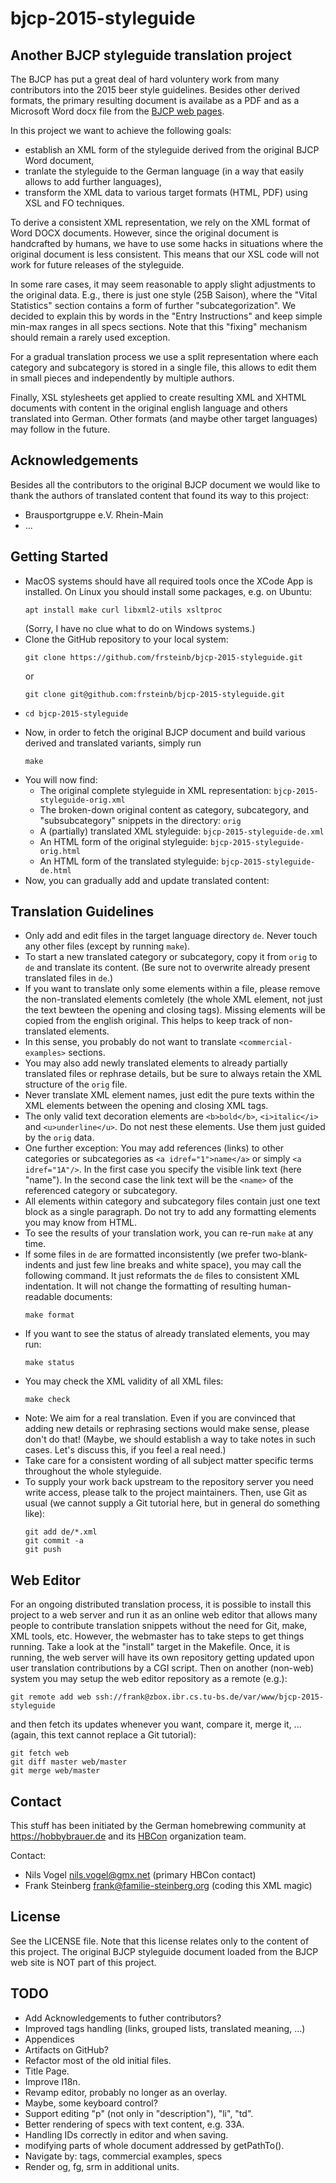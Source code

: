 # bjcp-2015-styleguide

## Another BJCP styleguide translation project

The BJCP has put a great deal of hard voluntery work from many contributors into the 2015 beer style guidelines. Besides other derived formats, the primary resulting document is availabe as a PDF and as a Microsoft Word docx file from the [BJCP web pages](https://www.bjcp.org/stylecenter.php).

In this project we want to achieve the following goals:

- establish an XML form of the styleguide derived from the original BJCP Word document,
- tranlate the styleguide to the German language (in a way that easily allows to add further languages),
- transform the XML data to various target formats (HTML, PDF) using XSL and FO techniques.

To derive a consistent XML representation, we rely on the XML format of Word DOCX documents. However, since the original document is handcrafted by humans, we have to use some hacks in situations where the original document is less consistent. This means that our XSL code will not work for future releases of the styleguide.

In some rare cases, it may seem reasonable to apply slight adjustments to the original data. E.g., there is just one style (25B Saison), where the "Vital Statistics" section contains a form of further "subcategorization". We decided to explain this by words in the "Entry Instructions" and keep simple min-max ranges in all specs sections. Note that this "fixing" mechanism should remain a rarely used exception.

For a gradual translation process we use a split representation where each category and subcategory is stored in a single file, this allows to edit them in small pieces and independently by multiple authors.

Finally, XSL stylesheets get applied to create resulting XML and XHTML documents with content in the original english language and others translated into German. Other formats (and maybe other target languages) may follow in the future.

## Acknowledgements

Besides all the contributors to the original BJCP document we would like to thank the authors of translated content that found its way to this project:

- Brausportgruppe e.V. Rhein-Main
- ...

## Getting Started

- MacOS systems should have all required tools once the XCode App is installed. On Linux you should install some packages, e.g. on Ubuntu:
  ```
  apt install make curl libxml2-utils xsltproc
  ```
  (Sorry, I have no clue what to do on Windows systems.)
- Clone the GitHub repository to your local system:
  ```
  git clone https://github.com/frsteinb/bjcp-2015-styleguide.git
  ```
  or
  ```
  git clone git@github.com:frsteinb/bjcp-2015-styleguide.git
  ```
- ```
  cd bjcp-2015-styleguide
  ```
- Now, in order to fetch the original BJCP document and build various derived and translated variants, simply run
  ```
  make
  ```
- You will now find:
  - The original complete styleguide in XML representation: `bjcp-2015-styleguide-orig.xml`
  - The broken-down original content as category, subcategory, and "subsubcategory" snippets in the directory: `orig`
  - A (partially) translated XML styleguide: `bjcp-2015-styleguide-de.xml`
  - An HTML form of the original styleguide: `bjcp-2015-styleguide-orig.html`
  - An HTML form of the translated styleguide: `bjcp-2015-styleguide-de.html`
- Now, you can gradually add and update translated content:

## Translation Guidelines

- Only add and edit files in the target language directory `de`. Never touch any other files (except by running `make`).
- To start a new translated category or subcategory, copy it from `orig` to `de` and translate its content. (Be sure not to overwrite already present translated files in `de`.)
- If you want to translate only some elements within a file, please remove the non-translated elements comletely (the whole XML element, not just the text bewteen the opening and closing tags). Missing elements will be copied from the english original. This helps to keep track of non-translated elements.
- In this sense, you probably do not want to translate `<commercial-examples>` sections.
- You may also add newly translated elements to already partially translated files or rephrase details, but be sure to always retain the XML structure of the `orig` file.
- Never translate XML element names, just edit the pure texts within the XML elements between the opening and closing XML tags.
- The only valid text decoration elements are `<b>bold</b>`, `<i>italic</i>` and `<u>underline</u>`. Do not nest these elements. Use them just guided by the `orig` data.
- One further exception: You may add references (links) to other categories or subcategories as `<a idref="1">name</a>` or simply `<a idref="1A"/>`. In the first case you specify the visible link text (here "name"). In the second case the link text will be the `<name>` of the referenced category or subcategory.
- All elements within category and subcategory files contain just one text block as a single paragraph. Do not try to add any formatting elements you may know from HTML.
- To see the results of your translation work, you can re-run `make` at any time.
- If some files in `de` are formatted inconsistently (we prefer two-blank-indents and just few line breaks and white space), you may call the following command. It just reformats the `de` files to consistent XML indentation. It will not change the formatting of resulting human-readable documents:
  ```
  make format
  ```
- If you want to see the status of already translated elements, you may run:
  ```
  make status
  ```
- You may check the XML validity of all XML files:
  ```
  make check
  ```
- Note: We aim for a real translation. Even if you are convinced that adding new details or rephrasing sections would make sense, please don't do that! (Maybe, we should establish a way to take notes in such cases. Let's discuss this, if you feel a real need.)
- Take care for a consistent wording of all subject matter specific terms throughout the whole styleguide.
- To supply your work back upstream to the repository server you need write access, please talk to the project maintainers. Then, use Git as usual (we cannot supply a Git tutorial here, but in general do something like):
  ```
  git add de/*.xml
  git commit -a
  git push
  ```

## Web Editor

For an ongoing distributed translation process, it is possible to install this project to a web server and run it as an online web editor that allows many people to contribute translation snippets without the need for Git, make, XML tools, etc. However, the webmaster has to take steps to get things running. Take a look at the "install" target in the Makefile. Once, it is running, the web server will have its own repository getting updated upon user translation contributions by a CGI script. Then on another (non-web) system you may setup the web editor repository as a remote (e.g.):
```
git remote add web ssh://frank@zbox.ibr.cs.tu-bs.de/var/www/bjcp-2015-styleguide
```
and then fetch its updates whenever you want, compare it, merge it, ... (again, this text cannot replace a Git tutorial):
```
git fetch web
git diff master web/master 
git merge web/master
```

## Contact

This stuff has been initiated by the German homebrewing community at https://hobbybrauer.de and its [HBCon](https://heimbrauconvention.de) organization team.

Contact:
- Nils Vogel <nils.vogel@gmx.net> (primary HBCon contact)
- Frank Steinberg <frank@familie-steinberg.org> (coding this XML magic)

## License

See the LICENSE file. Note that this license relates only to the content of this project. The original BJCP styleguide document loaded from the BJCP web site is NOT part of this project.

## TODO

- Add Acknowledgements to futher contributors?
- Improved tags handling (links, grouped lists, translated meaning, ...)
- Appendices
- Artifacts on GitHub?
- Refactor most of the old initial files.
- Title Page.
- Improve I18n.
- Revamp editor, probably no longer as an overlay.
- Maybe, some keyboard control?
- Support editing "p" (not only in "description"), "li", "td".
- Better rendering of specs with text content, e.g. 33A.
- Handling IDs correctly in editor and when saving.
- modifying parts of whole document addressed by getPathTo().
- Navigate by: tags, commercial examples, specs
- Render og, fg, srm in additional units.
